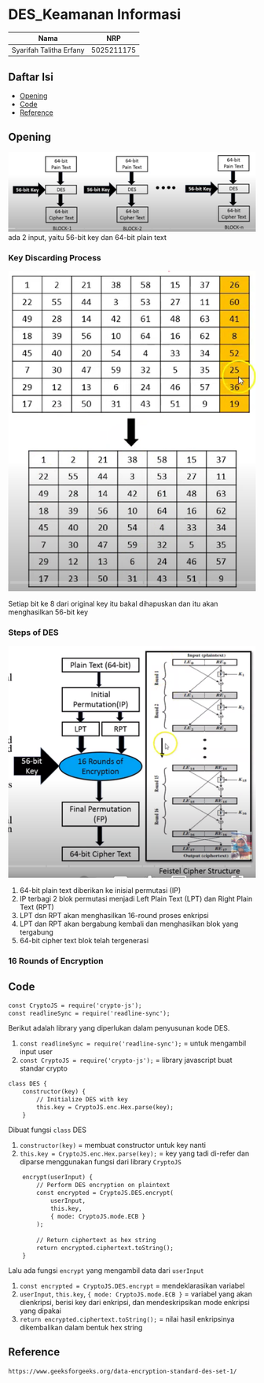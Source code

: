 # DES_Keamanan Informasi

| Nama | NRP |
|------------------------|------------|
|Syarifah Talitha Erfany | 5025211175 |

## Daftar Isi
- [Opening](#opening)
- [Code](#kode)
- [Reference](#Referensi)

## Opening

![image](images/1.png)
ada 2 input, yaitu 56-bit key dan 64-bit plain text

### Key Discarding Process

![Alt text](images/2.png)

Setiap bit ke 8 dari original key itu bakal dihapuskan dan itu akan menghasilkan 56-bit key

### Steps of DES

![Alt text](images/3.png)

1. 64-bit plain text diberikan ke inisial permutasi (IP)
2. IP terbagi 2 blok permutasi menjadi Left Plain Text (LPT) dan Right Plain Text (RPT)
3. LPT dsn RPT akan menghasilkan 16-round proses enkripsi
4. LPT dan RPT akan bergabung kembali dan menghasilkan blok yang tergabung
5. 64-bit cipher text blok telah tergenerasi

### 16 Rounds of Encryption

## Code
```
const CryptoJS = require('crypto-js');
const readlineSync = require('readline-sync');
```
Berikut adalah library yang diperlukan dalam penyusunan kode DES. 
1. `const readlineSync = require('readline-sync');` = untuk mengambil input user
2. `const CryptoJS = require('crypto-js');` = library javascript buat standar crypto

```
class DES {
    constructor(key) {
        // Initialize DES with key
        this.key = CryptoJS.enc.Hex.parse(key);
    }
```

Dibuat fungsi `class` DES
1. `constructor(key)` = membuat constructor untuk key nanti
2. `this.key = CryptoJS.enc.Hex.parse(key);` = key yang tadi di-refer dan diparse menggunakan fungsi dari library `CryptoJS`

```
    encrypt(userInput) {
        // Perform DES encryption on plaintext
        const encrypted = CryptoJS.DES.encrypt(
            userInput,
            this.key,
            { mode: CryptoJS.mode.ECB }
        );

        // Return ciphertext as hex string
        return encrypted.ciphertext.toString();
    }
```

Lalu ada fungsi `encrypt` yang mengambil data dari `userInput`
1. `const encrypted = CryptoJS.DES.encrypt` = mendeklarasikan variabel
2. `userInput`, `this.key`, `{ mode: CryptoJS.mode.ECB }` = variabel yang akan dienkripsi, berisi key dari enkripsi, dan mendeskripsikan mode enkripsi yang dipakai
3. `return encrypted.ciphertext.toString();` = nilai hasil enkripsinya dikembalikan dalam bentuk hex string


## Reference
```
https://www.geeksforgeeks.org/data-encryption-standard-des-set-1/
```